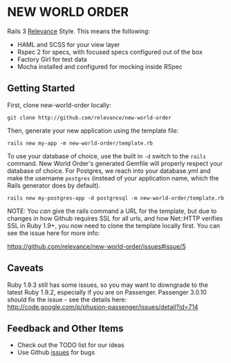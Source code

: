 NEW WORLD ORDER
===============

Rails 3 [Relevance][rel] Style.  This means the following:

* HAML and SCSS for your view layer
* Rspec 2 for specs, with focused specs configured out of the box
* Factory Girl for test data
* Mocha installed and configured for mocking inside RSpec

Getting Started
---------------

First, clone new-world-order locally:

    git clone http://github.com/relevance/new-world-order

Then, generate your new application using the template file:

    rails new my-app -m new-world-order/template.rb

To use your database of choice, use the built in `-d` switch to the `rails` command.  New World Order's generated Gemfile will properly respect your database of choice.  For Postgres, we reach into your database.yml and make the username `postgres` (instead of your application name, which the Rails generator does by default).

    rails new my-postgres-app -d postgresql -m new-world-order/template.rb

NOTE: You _can_ give the rails command a URL for the template, but due to changes in how
Github requires SSL for all urls, and how Net::HTTP verifies SSL in Ruby
1.9+, you now need to clone the template locally first.  You can see the
issue here for more info: 

  https://github.com/relevance/new-world-order/issues#issue/5

Caveats
-------

Ruby 1.9.3 still has some issues, so you may want to downgrade to the
latest Ruby 1.9.2, especially if you are on Passenger.  Passenger 3.0.10
_should_ fix the issue - see the details here: http://code.google.com/p/phusion-passenger/issues/detail?id=714

Feedback and Other Items
------------------------
* Check out the TODO list for our ideas
* Use Github [issues][issues] for bugs

[rel]: http://thinkrelevance.com "Relevance home page"
[issues]: http://github.com/relevance/new-world-order/issues
